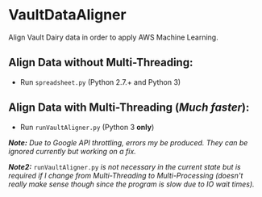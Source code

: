 # VaultDataAligner

Align Vault Dairy data in order to apply AWS Machine Learning.

## Align Data without Multi-Threading:

* Run ```spreadsheet.py``` (Python 2.7.+ and Python 3)

## Align Data with Multi-Threading (_Much faster_):

* Run ```runVaultAligner.py``` (Python 3 **only**)

_**Note:** Due to Google API throttling, errors my be produced. They can be ignored currently but working on a fix._

_**Note2:**_ ```runVaultAligner.py``` _is not necessary in the current state but is required if I change from Multi-Threading to Multi-Processing (doesn't really make sense though since the program is slow due to IO wait times)._
